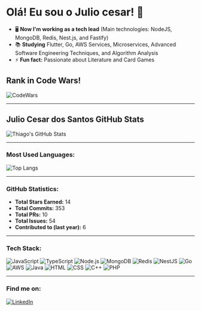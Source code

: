 # Olá! Eu sou o Julio cesar! 👋

- 🖥️ **Now I'm working as a tech lead** (Main technologies: NodeJS, MongoDB, Redis, Nest.js, and Fastify)
- 📚 **Studying** Flutter, Go, AWS Services, Microservices, Advanced Software Engineering Techniques, and Algorithm Analysis
- ⚡ **Fun fact:** Passionate about Literature and Card Games

## Rank in Code Wars!
![CodeWars](https://www.codewars.com/users/Julio%20%20Cesar/badges/large)

---

## Julio Cesar dos Santos GitHub Stats
![Thiago's GitHub Stats](https://github-readme-stats.vercel.app/api?username=ThiagoBussola&show_icons=true&theme=dark&count_private=true)

---

### Most Used Languages:
![Top Langs](https://github-readme-stats.vercel.app/api/top-langs/?username=ThiagoBussola&layout=compact&theme=dark)

---

### GitHub Statistics:
- **Total Stars Earned:** 14
- **Total Commits:** 353
- **Total PRs:** 10
- **Total Issues:** 54
- **Contributed to (last year):** 6

---

### Tech Stack:
![JavaScript](https://img.shields.io/badge/-JavaScript-333333?style=flat&logo=javascript)
![TypeScript](https://img.shields.io/badge/-TypeScript-333333?style=flat&logo=typescript)
![Node.js](https://img.shields.io/badge/-Node.js-333333?style=flat&logo=node.js)
![MongoDB](https://img.shields.io/badge/-MongoDB-333333?style=flat&logo=mongodb)
![Redis](https://img.shields.io/badge/-Redis-333333?style=flat&logo=redis)
![NestJS](https://img.shields.io/badge/-NestJS-333333?style=flat&logo=nestjs)
![Go](https://img.shields.io/badge/-Go-333333?style=flat&logo=go)
![AWS](https://img.shields.io/badge/-AWS-333333?style=flat&logo=amazon-aws)
![Java](https://img.shields.io/badge/-Java-333333?style=flat&logo=java)
![HTML](https://img.shields.io/badge/-HTML-333333?style=flat&logo=html5)
![CSS](https://img.shields.io/badge/-CSS-333333?style=flat&logo=css3)
![C++](https://img.shields.io/badge/-C++-333333?style=flat&logo=cplusplus)
![PHP](https://img.shields.io/badge/-PHP-333333?style=flat&logo=php)

---

### Find me on:
[![LinkedIn](https://img.shields.io/badge/-LinkedIn-blue?style=flat&logo=linkedin)](https://www.linkedin.com/in/seu-perfil)

